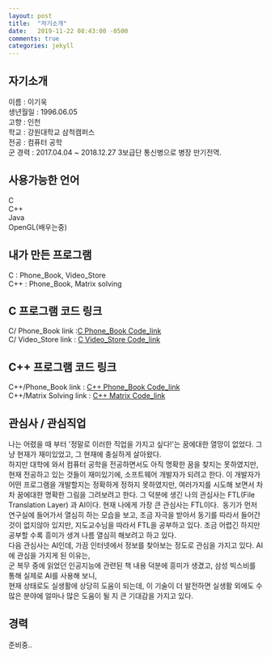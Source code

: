 ```yaml
---
layout: post
title:  "자기소개"
date:   2019-11-22 08:43:00 -0500
comments: true
categories: jekyll
---
```


## 자기소개
이름 : 이기욱<br>
생년월일 : 1996.06.05<br>
고향 : 인천<br>
학교 : 강원대학교 삼척캠퍼스<br>
전공 : 컴퓨터 공학<br>
군 경력 : 2017.04.04 ~ 2018.12.27 3보급단 통신병으로 병장 만기전역.<br>

## 사용가능한 언어
C<br>
C++<br>
Java<br>
OpenGL(배우는중)<br>

## 내가 만든 프로그램
C : Phone_Book, Video_Store<br>C++ : Phone_Book, Matrix solving

## C 프로그램 코드 링크
C/ Phone_Book link :<a href="https://github.com/wook0605/wook0605.github.io/tree/master/C/Phone_Book">C Phone_Book Code_link</a><br>C/ Video_Store link : <a href="https://github.com/wook0605/wook0605.github.io/tree/master/C/Video_Store">C Video_Store Code_link</a>
 
## C++ 프로그램 코드 링크
C++/Phone_Book link :  <a href="https://github.com/wook0605/wook0605.github.io/tree/master/C%2B%2B/Phone_Book">C++ Phone_Book Code_link</a><br>C++/Matrix Solving link : <a href="https://github.com/wook0605/wook0605.github.io/tree/master/C%2B%2B/Matrix">C++ Matrix Code_link</a>

## 관심사 / 관심직업
나는 어렸을 때 부터 '정말로 이러한 직업을 가지고 싶다!'는 꿈에대한 열망이 없었다. 그냥 현재가 재미있었고, 그 현재에 충실하게 살아왔다.<br>하지만 대학에 와서 컴퓨터 공학을 전공하면서도 아직 명확한 꿈을 찾지는 못하였지만, 현재 전공하고 있는 것들이 재미있기에, 소프트웨어 개발자가 되려고 한다. 이 개발자가 어떤 프로그램을 개발할지는 정확하게 정하지 못하였지만, 여러가지를 시도해 보면서 차차 꿈에대한 명확한 그림을 그려보려고 한다. 그 덕분에 생긴 나의 관심사는 FTL(File Translation Layer) 과 AI이다. 현재 나에게 가장 큰 관심사는 FTL이다.&nbsp; 동기가 먼저 연구실에 들어가서 열심히 하는 모습을 보고, 조금 자극을 받아서 동기를 따라서 들어간 것이 없지않아 있지만, 지도교수님을 따라서 FTL을 공부하고 있다.&nbsp;조금 어렵긴 하지만 공부할 수록 흥미가 생겨 나름 열심히 해보려고 하고 있다.<br>다음 관심사는 AI인데,&nbsp;가끔 인터넷에서 정보를 찾아보는 정도로 관심을 가지고 있다.&nbsp;AI에 관심을 가지게 된 이유는,<br> 군 복무 중에 읽었던 인공지능에 관련된 책 내용 덕분에 흥미가 생겼고,&nbsp;삼성 빅스비를 통해 실제로 AI를 사용해 보니,<br> 현재 상태로도 실생활에 상당히 도움이 되는데, 이 기술이 더 발전하면 실생활 외에도 수 많은 분야에 얼마나 많은 도움이 될 지 큰 기대감을 가지고 있다.

## 경력
준비중..

